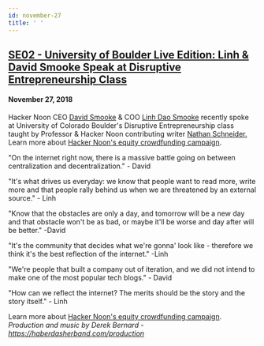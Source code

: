 ```yaml
---
id: november-27
title: ' '
---
```



<h2><a href="https://podcast.hackernoon.com/e/university-of-boulder-live-edition-linh-david-smooke-speak-at-disruptive-entrepreneurship-class/">SE02 - University of Boulder Live Edition: Linh & David Smooke Speak at Disruptive Entrepreneurship Class</a></h2>
<h4>November 27, 2018</h4>
<p>
Hacker Noon CEO <a href="https://www.davidsmooke.net/">David Smooke</a> & COO <a href="https://www.linkedin.com/in/linhdaosmooke/">Linh Dao Smooke</a> recently spoke at University of Colorado Boulder's Disruptive Entrepreneurship class taught by Professor & Hacker Noon contributing writer <a href="https://hackernoon.com/@ntnsndr">Nathan Schneider.</a> Learn more about <a href="https://www.startengine.com/hackernoon">Hacker Noon's equity crowdfunding campaign</a>. 
</p>
"On the internet right now, there is a massive battle going on between centralization and decentralization." - David
<p>
"It's what drives us everyday: we know that people want to read more, write more and that people rally behind us when we are threatened by an external source." - Linh 
</p>
"Know that the obstacles are only a day, and tomorrow will be a new day and that obstacle won't be as bad, or maybe it'll be worse and day after will be better." -David
<p>
"It's the community that decides what we're gonna' look like - therefore we think it's the best reflection of the internet." -Linh 
</p>
"We're people that built a company out of iteration, and we did not intend to make one of the most popular tech blogs." - David
<p>
"How can we reflect the internet? The merits should be the story and the story itself." - Linh
</p>
Learn more about <a href="https://www.startengine.com/hackernoon">Hacker Noon's equity crowdfunding campaign</a>.
<em>Production and music by Derek Bernard - <a href="https://haberdasherband.com/production">https://haberdasherband.com/production</a></em>